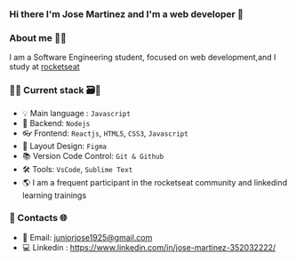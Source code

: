 ### Hi there I'm Jose Martinez and I'm a web developer 👋

### About me 🧑‍💻
I am a Software Engineering student, focused on web development,and I study at [rocketseat](https://app.rocketseat.com.br/)

### 💪🏻 Current stack 🗃️🧐 

- 💡 Main language : `Javascript`
- 📡 Backend: `Nodejs`
- 👓 Frontend: `Reactjs`, `HTML5`, `CSS3`, `Javascript`
- 🎨 Layout Design: `Figma`
- 📚 Version Code Control: `Git & Github`
- 🛠️ Tools: `VsCode`, `Sublime Text`
- 🌎 I am a frequent participant in the rocketseat community and linkedind learning trainings

### 📱 Contacts 🌐


- 📧 Email: juniorjose1925@gmail.com
- 💻 Linkedin :  https://www.linkedin.com/in/jose-martinez-352032222/

